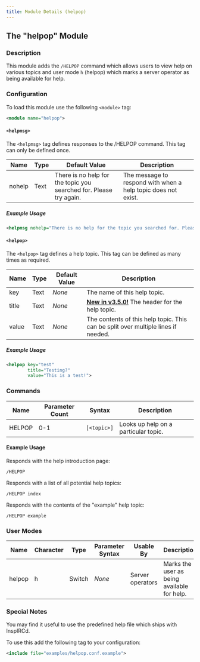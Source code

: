 ```yaml
---
title: Module Details (helpop)
---
```


## The "helpop" Module

### Description

This module adds the `/HELPOP` command which allows users to view help on various topics and user mode `h` (helpop) which marks a server operator as being available for help.

### Configuration

To load this module use the following `<module>` tag:

```xml
<module name="helpop">
```

#### `<helpmsg>`

The `<helpmsg>` tag defines responses to the /HELPOP command. This tag can only be defined once.

Name   | Type | Default Value                                                      | Description
------ | ---- | ------------------------------------------------------------------ | -----------
nohelp | Text | There is no help for the topic you searched for. Please try again. | The message to respond with when a help topic does not exist.

##### Example Usage

```xml
<helpmsg nohelp="There is no help for the topic you searched for. Please try again.">
```

#### `<helpop>`

The `<helpop>` tag defines a help topic. This tag can be defined as many times as required.

Name  | Type | Default Value                 | Description
----- | ---- | ----------------------------- | -----------
key   | Text | *None*                        | The name of this help topic.
title | Text | *None*                        | [**New in v3.5.0!**](/3/change-log/#inspircd-350) The header for the help topic.
value | Text | *None*                        | The contents of this help topic. This can be split over multiple lines if needed.

##### Example Usage

```xml
<helpop key="test"
        title="Testing?"
        value="This is a test!">
```

### Commands

Name   | Parameter Count | Syntax      | Description
------ | --------------- | ----------- | -----------
HELPOP | 0-1             | `[<topic>]` | Looks up help on a particular topic.

#### Example Usage

Responds with the help introduction page:

```plaintext
/HELPOP
```

Responds with a list of all potential help topics:

```plaintext
/HELPOP index
```

Responds with the contents of the "example" help topic:

```plaintext
/HELPOP example
```

### User Modes

Name   | Character | Type   | Parameter Syntax | Usable By        | Description
------ | --------- | ------ | ---------------- | ---------------- | -----------
helpop | h         | Switch | *None*           | Server operators | Marks the user as being available for help.

### Special Notes

You may find it useful to use the predefined help file which ships with InspIRCd.

To use this add the following tag to your configuration:

```xml
<include file="examples/helpop.conf.example">
```
